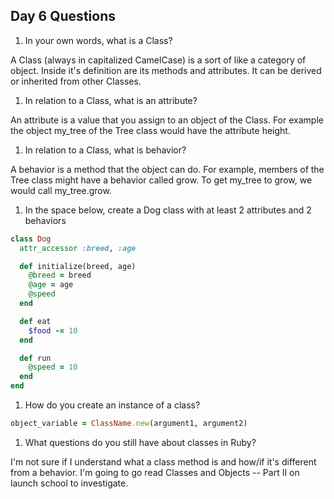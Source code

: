 ## Day 6 Questions

1. In your own words, what is a Class?  

A Class (always in capitalized CamelCase) is a sort of like a category of object. Inside it's definition are its methods and attributes. It can be derived or inherited from other Classes.  

1. In relation to a Class, what is an attribute?

An attribute is a value that you assign to an object of the Class. For example the object my_tree of the Tree class would have the attribute height.  

1. In relation to a Class, what is behavior?  

A behavior is a method that the object can do. For example, members of the Tree class might have a behavior called grow. To get my_tree to grow, we would call my_tree.grow.  

1. In the space below, create a Dog class with at least 2 attributes and 2 behaviors  

```ruby
class Dog
  attr_accessor :breed, :age

  def initialize(breed, age)
    @breed = breed
    @age = age
    @speed
  end

  def eat
    $food -= 10
  end

  def run
    @speed = 10
  end
end
```

1. How do you create an instance of a class?
```ruby
object_variable = ClassName.new(argument1, argument2)
```
1. What questions do you still have about classes in Ruby?  

I'm not sure if I understand what a class method is and how/if it's different
from a behavior. I'm going to go read Classes and Objects -- Part II on launch school to investigate.
